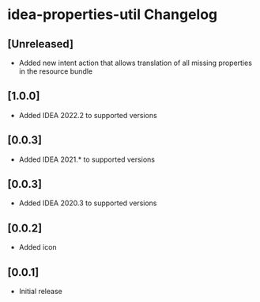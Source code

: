 <!-- Keep a Changelog guide -> https://keepachangelog.com -->

# idea-properties-util Changelog

## [Unreleased] 

- Added new intent action that allows translation of all missing properties in the resource bundle
## [1.0.0]

- Added IDEA 2022.2 to supported versions

## [0.0.3]

- Added IDEA 2021.* to supported versions

## [0.0.3]

- Added IDEA 2020.3 to supported versions

## [0.0.2]

- Added icon

## [0.0.1]

- Initial release
